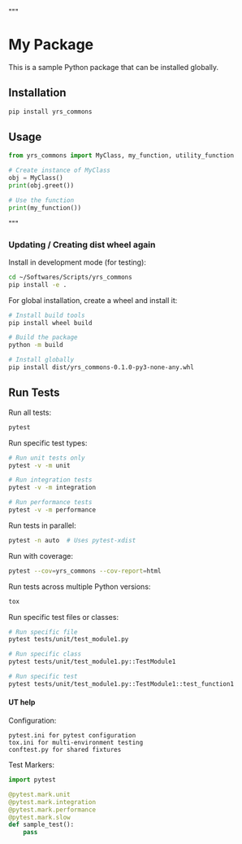 """
# My Package

This is a sample Python package that can be installed globally.

## Installation

```bash
pip install yrs_commons
```

## Usage

```python
from yrs_commons import MyClass, my_function, utility_function

# Create instance of MyClass
obj = MyClass()
print(obj.greet())

# Use the function
print(my_function())
```
"""


### Updating / Creating dist wheel again

Install in development mode (for testing):
```bash
cd ~/Softwares/Scripts/yrs_commons
pip install -e .
```

For global installation, create a wheel and install it:
```bash
# Install build tools
pip install wheel build

# Build the package
python -m build

# Install globally
pip install dist/yrs_commons-0.1.0-py3-none-any.whl
```

## Run Tests

Run all tests:
```bash
pytest
```

Run specific test types:
```bash
# Run unit tests only
pytest -v -m unit

# Run integration tests
pytest -v -m integration

# Run performance tests
pytest -v -m performance
```

Run tests in parallel:
```bash
pytest -n auto  # Uses pytest-xdist
```

Run with coverage:
```bash
pytest --cov=yrs_commons --cov-report=html
```

Run tests across multiple Python versions:
```bash
tox
```

Run specific test files or classes:
```bash
# Run specific file
pytest tests/unit/test_module1.py

# Run specific class
pytest tests/unit/test_module1.py::TestModule1

# Run specific test
pytest tests/unit/test_module1.py::TestModule1::test_function1
```

#### UT help
Configuration:
```
pytest.ini for pytest configuration
tox.ini for multi-environment testing
conftest.py for shared fixtures
```

Test Markers:
```python
import pytest

@pytest.mark.unit
@pytest.mark.integration
@pytest.mark.performance
@pytest.mark.slow
def sample_test():
    pass
```

